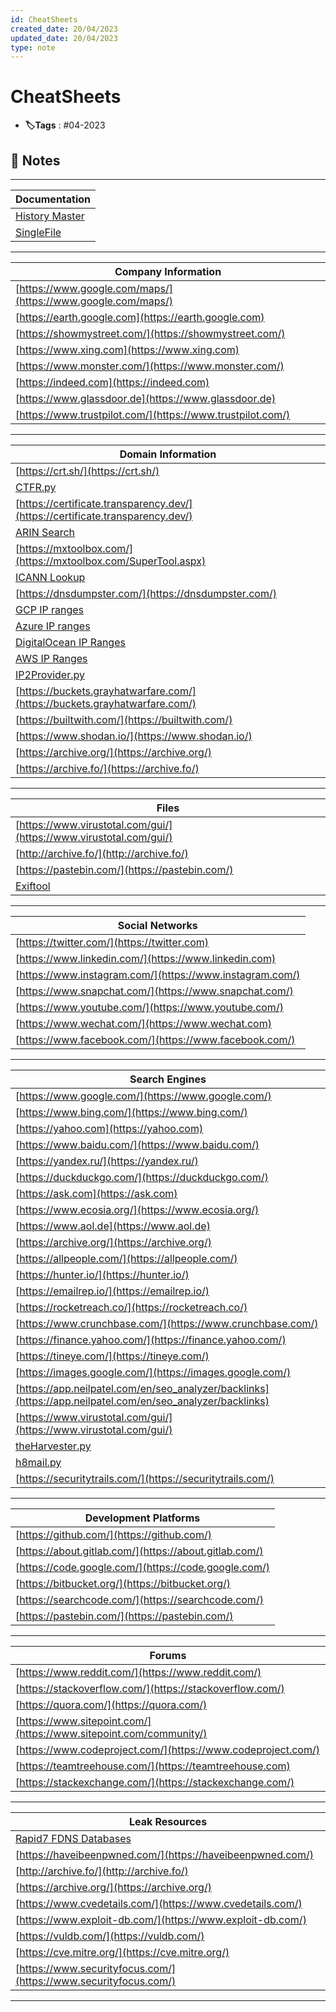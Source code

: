 ```yaml
---
id: CheatSheets
created_date: 20/04/2023
updated_date: 20/04/2023
type: note
---
```


#  CheatSheets
- **🏷️Tags** :  #04-2023 

## 📝 Notes

----------------------------

|**Documentation**|
|-|
| [History Master](https://addons.mozilla.org/en-US/firefox/addon/history-master/?utm_source=addons.mozilla.org&utm_medium=referral&utm_content=search) |
| [SingleFile](https://addons.mozilla.org/en-US/firefox/addon/single-file/?utm_source=addons.mozilla.org&utm_medium=referral&utm_content=search) |

----------------------------

|**Company Information**|
|-|
| [https://www.google.com/maps/](https://www.google.com/maps/) |
| [https://earth.google.com](https://earth.google.com) |
| [https://showmystreet.com/](https://showmystreet.com/) |
| [https://www.xing.com](https://www.xing.com) |
| [https://www.monster.com/](https://www.monster.com/) |
| [https://indeed.com](https://indeed.com) |
| [https://www.glassdoor.de](https://www.glassdoor.de) |
| [https://www.trustpilot.com/](https://www.trustpilot.com/) |

----------------------------
  
|**Domain Information**|
|-|
| [https://crt.sh/](https://crt.sh/) |
| [CTFR.py](https://github.com/UnaPibaGeek/ctfr) |
| [https://certificate.transparency.dev/](https://certificate.transparency.dev/) |
| [ARIN Search](https://www.arin.net/resources/registry/whois/rws/cli/) |
| [https://mxtoolbox.com/](https://mxtoolbox.com/SuperTool.aspx) |
| [ICANN Lookup](https://lookup.icann.org/) |
| [https://dnsdumpster.com/](https://dnsdumpster.com/) |
| [GCP IP ranges](https://www.gstatic.com/ipranges/cloud.json) |
| [Azure IP ranges](https://www.microsoft.com/en-us/download/details.aspx?id=56519) |
| [DigitalOcean IP Ranges](https://www.digitalocean.com/docs/spaces/) |
| [AWS IP Ranges](https://ip-ranges.amazonaws.com/ip-ranges.json) |
| [IP2Provider.py](https://github.com/oldrho/ip2provider) |
| [https://buckets.grayhatwarfare.com/](https://buckets.grayhatwarfare.com/) |
| [https://builtwith.com/](https://builtwith.com/) |
| [https://www.shodan.io/](https://www.shodan.io/) |
| [https://archive.org/](https://archive.org/) |
| [https://archive.fo/](https://archive.fo/) |
  
----------------------------
  
|**Files**|
|-|
| [https://www.virustotal.com/gui/](https://www.virustotal.com/gui/) |
| [http://archive.fo/](http://archive.fo/) |
| [https://pastebin.com/](https://pastebin.com/) |
| [Exiftool](https://github.com/exiftool/exiftool) |

----------------------------
  
|**Social Networks**|
|-|
| [https://twitter.com/](https://twitter.com) |
| [https://www.linkedin.com/](https://www.linkedin.com) |
| [https://www.instagram.com/](https://www.instagram.com/) |
| [https://www.snapchat.com/](https://www.snapchat.com/) |
| [https://www.youtube.com/](https://www.youtube.com/) |
| [https://www.wechat.com/](https://www.wechat.com) |
| [https://www.facebook.com/](https://www.facebook.com/) |

  ----------------------------
  
|**Search Engines**|
|-|
| [https://www.google.com/](https://www.google.com/) |
| [https://www.bing.com/](https://www.bing.com/) |
| [https://yahoo.com](https://yahoo.com) |
| [https://www.baidu.com/](https://www.baidu.com/) |
| [https://yandex.ru/](https://yandex.ru/) |
| [https://duckduckgo.com/](https://duckduckgo.com/) |
| [https://ask.com](https://ask.com) |
| [https://www.ecosia.org/](https://www.ecosia.org/) |
| [https://www.aol.de](https://www.aol.de) |
| [https://archive.org/](https://archive.org/) |
| [https://allpeople.com/](https://allpeople.com/) |
| [https://hunter.io/](https://hunter.io/) |
| [https://emailrep.io/](https://emailrep.io/) |
| [https://rocketreach.co/](https://rocketreach.co/) |
| [https://www.crunchbase.com/](https://www.crunchbase.com/) |
| [https://finance.yahoo.com/](https://finance.yahoo.com/) |
| [https://tineye.com/](https://tineye.com/) |
| [https://images.google.com/](https://images.google.com/) |
| [https://app.neilpatel.com/en/seo_analyzer/backlinks](https://app.neilpatel.com/en/seo_analyzer/backlinks) |
| [https://www.virustotal.com/gui/](https://www.virustotal.com/gui/) |
| [theHarvester.py](https://github.com/laramies/theHarvester) |
| [h8mail.py](https://github.com/khast3x/h8mail) |
| [https://securitytrails.com/](https://securitytrails.com/) |

  ----------------------------
  

|**Development Platforms**|
|-|
| [https://github.com/](https://github.com/) |
| [https://about.gitlab.com/](https://about.gitlab.com/) |
| [https://code.google.com/](https://code.google.com/) |
| [https://bitbucket.org/](https://bitbucket.org/) |
| [https://searchcode.com/](https://searchcode.com/) |
| [https://pastebin.com/](https://pastebin.com/) |

  
  ----------------------------
  

|**Forums**|
|-|
| [https://www.reddit.com/](https://www.reddit.com/) |
| [https://stackoverflow.com/](https://stackoverflow.com/) |
| [https://quora.com/](https://quora.com/) |
| [https://www.sitepoint.com/](https://www.sitepoint.com/community/) |
| [https://www.codeproject.com/](https://www.codeproject.com/) |
| [https://teamtreehouse.com/](https://teamtreehouse.com) |
| [https://stackexchange.com/](https://stackexchange.com/) |

  ----------------------------

|**Leak Resources**|
|-|
| [Rapid7 FDNS Databases](https://opendata.rapid7.com/sonar.fdns_v2/) |
| [https://haveibeenpwned.com/](https://haveibeenpwned.com/) |
| [http://archive.fo/](http://archive.fo/) |
| [https://archive.org/](https://archive.org/) |
| [https://www.cvedetails.com/](https://www.cvedetails.com/) |
| [https://www.exploit-db.com/](https://www.exploit-db.com/) |
| [https://vuldb.com/](https://vuldb.com/) |
| [https://cve.mitre.org/](https://cve.mitre.org/) |
| [https://www.securityfocus.com/](https://www.securityfocus.com/) |

----------------------------